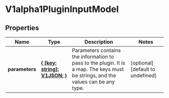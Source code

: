 # V1alpha1PluginInputModel

## Properties

Name | Type | Description | Notes
------------ | ------------- | ------------- | -------------
**parameters** | [**{ [key: string]: V1JSON; }**](V1JSON.md) | Parameters contains the information to pass to the plugin. It is a map. The keys must be strings, and the values can be any type. | [optional] [default to undefined]


